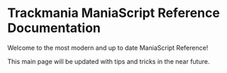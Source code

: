 # Trackmania ManiaScript Reference Documentation

Welcome to the most modern and up to date ManiaScript Reference!

This main page will be updated with tips and tricks in the near future.